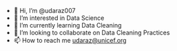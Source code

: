 - 👋 Hi, I’m @udaraz007
- 👀 I’m interested in Data Science 
- 🌱 I’m currently learning Data Cleaning
- 💞️ I’m looking to collaborate on Data Cleaning Practices
- 📫 How to reach me udaraz@unicef.org

<!---
udaraz007/udaraz007 is a ✨ special ✨ repository because its `README.md` (this file) appears on your GitHub profile.
You can click the Preview link to take a look at your changes.
--->
